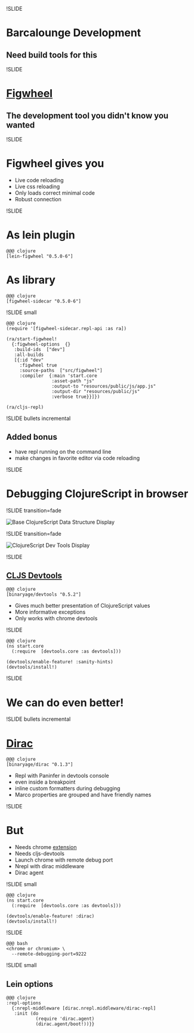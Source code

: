 !SLIDE

# Barcalounge Development
## Need build tools for this

!SLIDE

# [Figwheel](https://github.com/bhauman/lein-figwheel)
## The development tool you didn't know you wanted

!SLIDE

# Figwheel gives you

- Live code reloading
- Live css reloading
- Only loads correct minimal code
- Robust connection

!SLIDE

# As lein plugin

    @@@ clojure
    [lein-figwheel "0.5.0-6"]

# As library

    @@@ clojure
    [figwheel-sidecar "0.5.0-6"]

!SLIDE small

    @@@ clojure
    (require '[figwheel-sidecar.repl-api :as ra])

    (ra/start-figwheel!
      {:figwheel-options  {}
       :build-ids  ["dev"]
       :all-builds
       [{:id "dev"
         :figwheel true
         :source-paths  ["src/figwheel"]
         :compiler  {:main 'start.core
                     :asset-path "js"
                     :output-to "resources/public/js/app.js"
                     :output-dir "resources/public/js"
                     :verbose true}}]})

    (ra/cljs-repl)

!SLIDE bullets incremental

## Added bonus
- have repl running on the command line
- make changes in favorite editor via code reloading

!SLIDE

# Debugging ClojureScript in browser

!SLIDE transition=fade

![Base ClojureScript Data Structure Display](http://www.alexeberts.com/wp-content/uploads/2015/04/cljs-objects.png)

!SLIDE transition=fade

![ClojureScript Dev Tools Display](https://camo.githubusercontent.com/f8c02b2efd374cc41f5f269a0a0606e9847d8c16/68747470733a2f2f646c2e64726f70626f7875736572636f6e74656e742e636f6d2f752f3535393034372f636c6a732d646576746f6f6c732d73616d706c652d66756c6c2e706e67)

!SLIDE

## [CLJS Devtools](https://github.com/binaryage/cljs-devtools)

    @@@ clojure
    [binaryage/devtools "0.5.2"]

- Gives much better presentation of ClojureScript values
- More informative exceptions
- Only works with chrome devtools

!SLIDE

    @@@ clojure
    (ns start.core
      (:require  [devtools.core :as devtools]))

    (devtools/enable-feature! :sanity-hints)
    (devtools/install!)

!SLIDE

# We can do even better!

!SLIDE bullets incremental

# [Dirac](https://github.com/binaryage/dirac)

    @@@ clojure
    [binaryage/dirac "0.1.3"]

- Repl with Paninfer in devtools console
- even inside a breakpoint
- inline custom formatters during debugging
- Marco properties are grouped and have friendly names

!SLIDE

# But
- Needs chrome  [extension](https://chrome.google.com/webstore/detail/dirac-devtools/kbkdngfljkchidcjpnfcgcokkbhlkogi)
- Needs cljs-devtools
- Launch chrome with remote debug port
- Nrepl with dirac middleware
- Dirac agent

!SLIDE small

    @@@ clojure
    (ns start.core
      (:require  [devtools.core :as devtools]))

    (devtools/enable-feature! :dirac)
    (devtools/install!)

!SLIDE

    @@@ bash
    <chrome or chromium> \
      --remote-debugging-port=9222

!SLIDE small

## Lein options

    @@@ clojure
    :repl-options
      {:nrepl-middleware [dirac.nrepl.middleware/dirac-repl]
       :init (do
               (require 'dirac.agent)
               (dirac.agent/boot!))}}
